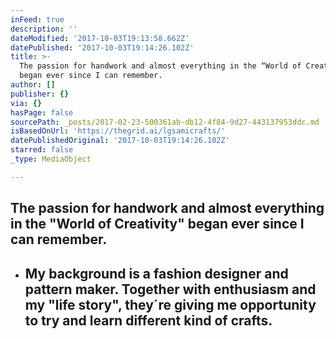 ```yaml
---
inFeed: true
description: ''
dateModified: '2017-10-03T19:13:58.662Z'
datePublished: '2017-10-03T19:14:26.102Z'
title: >-
  The passion for handwork and almost everything in the “World of Creativity”
  began ever since I can remember.
author: []
publisher: {}
via: {}
hasPage: false
sourcePath: _posts/2017-02-23-500361ab-db12-4f84-9d27-443137953ddc.md
isBasedOnUrl: 'https://thegrid.ai/lgsamicrafts/'
datePublishedOriginal: '2017-10-03T19:14:26.102Z'
starred: false
_type: MediaObject

---
```

## The passion for handwork and almost everything in the "World of Creativity" began ever since I can remember.

* ## My background is a fashion designer and pattern maker. Together with enthusiasm and my "life story", they´re giving me opportunity to try and learn different kind of crafts.